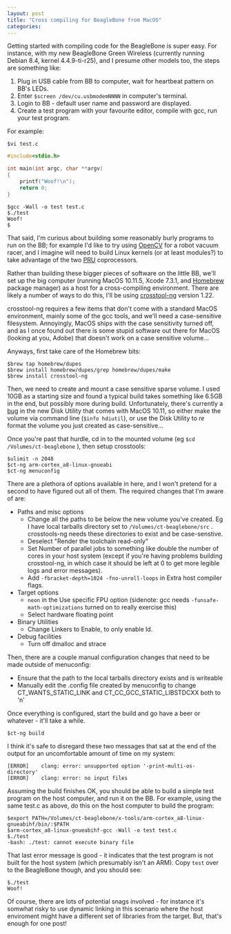 ```yaml
---
layout: post
title: "Cross compiling for BeagleBone from MacOS"
categories:
---
```


Getting started with compiling code for the BeagleBone is super easy.
For instance, with my new BeagleBone Green Wireless (currently running Debian 8.4, kernel 4.4.9-ti-r25), and I presume other models too, the steps are something like:

  1. Plug in USB cable from BB to computer, wait for heartbeat pattern on BB's LEDs.
  2. Enter `$screen /dev/cu.usbmodemNNNN` in computer's terminal.
  3. Login to BB - default user name and password are displayed.
  4. Create a test program with your favourite editor, compile with gcc, run your test program.

For example:

    $vi test.c

```C
#include<stdio.h>

int main(int argc, char **argv)
{
    printf("Woof!\n");
    return 0;
}
```

    $gcc -Wall -o test test.c
    $./test
    Woof!
    $

That said, I'm curious about building some reasonably burly programs to run on the BB; for example I'd like to try using [OpenCV](http://opencv.org/) for a robot vacuum racer, and I imagine will need to build Linux kernels (or at least modules?) to take advantage of the two [PRU](http://processors.wiki.ti.com/index.php/PRU-ICSS) coprocessors.

Rather than building these bigger pieces of software on the little BB, we'll set up the big computer (running MacOS 10.11.5, Xcode 7.3.1, and [Homebrew](http://brew.sh) package manager) as a host for a cross-compiling environment.
There are likely a number of ways to do this, I'll be using [crosstool-ng](http://crosstool-ng.org/) version 1.22.

crosstool-ng requires a few items that don't come with a standard MacOS environment, mainly some of the gcc tools, and we'll need a case-sensitive filesystem.
Annoyingly, MacOS ships with the case sensitivity turned off, and as I once found out there is some stupid software out there for MacOS (looking at you, Adobe) that doesn't work on a case sensitive volume...

Anyways, first take care of the Homebrew bits:

    $brew tap homebrew/dupes
    $brew install homebrew/dupes/grep homebrew/dupes/make
    $brew install crosstool-ng
    
Then, we need to create and mount a case sensitive sparse volume.
I used 10GB as a starting size and found a typical build takes something like 6.5GB in the end, but possibly more during build.
Unfortunately, there's currently a [bug](https://discussions.apple.com/thread/7395900) in the new Disk Utility that comes with MacOS 10.11, so either make the volume via command line (`$info hdiutil`), or use the Disk Utility to _re_ format the volume you just created as case-sensitive...

Once you're past that hurdle, cd in to the mounted volume (eg `$cd /Volumes/ct-beaglebone` ), then setup crosstools:

    $ulimit -n 2048
    $ct-ng arm-cortex_a8-linux-gnueabi
    $ct-ng menuconfig
    
There are a plethora of options available in here, and I won't pretend for a second to have figured out all of them.
The required changes that I'm aware of are:

  * Paths and misc options
    * Change all the paths to be below the new volume you've created.  Eg I have local tarballs directory set to `/Volumes/ct-beaglebone/src` .  crosstools-ng needs these directories to exist and be case-senstive.
    * Deselect "Render the toolchain read-only"
    * Set Number of parallel jobs to something like double the number of cores in your host system (except if you're having problems building crosstool-ng, in which case it should be left at 0 to get more legible logs and error messages).
    * Add `-fbracket-depth=1024 -fno-unroll-loops` in Extra host compiler flags.
  * Target options
    * `neon` in the Use specific FPU option (sidenote: gcc needs `-funsafe-math-optimizations` turned on to really exercise this)
    * Select hardware floating point
  * Binary Utilities
    * Change Linkers to Enable, to only enable ld.
  * Debug facilities
    * Turn off dmalloc and strace

Then, there are a couple manual configuration changes that need to be made outside of menuconfig:

  * Ensure that the path to the local tarballs directory exists and is writeable
  * Manually edit the .config file created by menuconfig to change CT\_WANTS\_STATIC\_LINK and CT\_CC\_GCC\_STATIC\_LIBSTDCXX both to 'n'

Once everything is configured, start the build and go have a beer or whatever - it'll take a while.

    $ct-ng build

I think it's safe to disregard these two messages that sat at the end of the output for an uncomfortable amount of time on my system:

    [ERROR]    clang: error: unsupported option '-print-multi-os-directory'
    [ERROR]    clang: error: no input files

Assuming the build finishes OK, you should be able to build a simple test program on the host computer, and run it on the BB.
For example, using the same test.c as above, do this on the host computer to build the program:

    $export PATH=/Volumes/ct-beaglebone/x-tools/arm-cortex_a8-linux-gnueabihf/bin/:$PATH
    $arm-cortex_a8-linux-gnueabihf-gcc -Wall -o test test.c
    $./test
    -bash: ./test: cannot execute binary file

That last error message is good - it indicates that the test program is not built for the host system (which presumably isn't an ARM).
Copy `test` over to the BeagleBone though, and you should see:

    $./test
    Woof!

Of course, there are lots of potential snags involved - for instance it's somwhat risky to use dynamic linking in this scenario where the host enviroment might have a different set of libraries from the target.
But, that's enough for one post!
